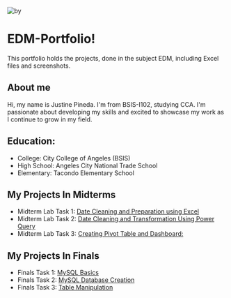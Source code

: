 ![by](https://github.com/user-attachments/assets/1f2e099e-025f-426b-b96d-b9ab58079b5d)

# EDM-Portfolio!
This portfolio holds the projects, done in the subject EDM, including Excel files and screenshots.

## About me
Hi, my name is Justine Pineda. I'm from BSIS-I102, studying CCA. I'm passionate about developing my skills and excited to showcase my work as I continue to grow in my field.

## Education:
- College: City College of Angeles (BSIS)
- High School: Angeles City National Trade School
- Elementary: Tacondo Elementary School
## My Projects In Midterms
- Midterm Lab Task 1: [Date Cleaning and Preparation using Excel](https://github.com/justine09902/justine09902/blob/main/Midterm%20Lab%20Task%201/task1.md)
- Midterm Lab Task 2: [Date Cleaning and Transformation Using Power Query](https://github.com/justine09902/justine09902/blob/main/Midterm%20Lab%20Task%202/task1.md)
- Midterm Lab Task 3: [Creating Pivot Table and Dashboard:](https://github.com/justine09902/Lab-Task-3)

## My Projects In Finals
- Finals Task 1: [MySQL Basics](https://justine09902.github.io/Finals-Lab-Task-1/)
- Finals Task 2: [MySQL Database Creation](https://justine09902.github.io/Finals-Lab-Task-2/)
- Finals Task 3: [Table Manipulation](https://github.com/justine09902/Finals-Lab-Task-3/)

